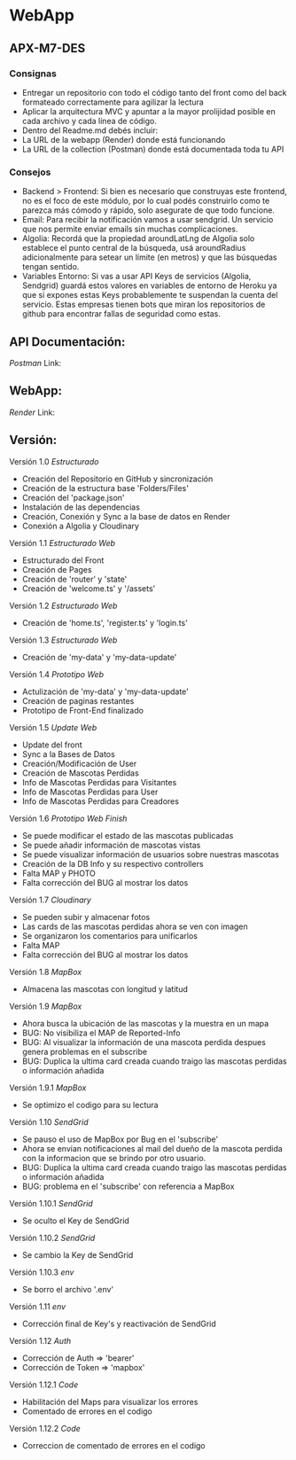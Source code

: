 # WebApp 
## APX-M7-DES

### Consignas
* Entregar un repositorio con todo el código tanto del front como del back formateado correctamente para agilizar la lectura
* Aplicar la arquitectura MVC y apuntar a la mayor prolijidad posible en cada archivo y cada línea de código.
* Dentro del Readme.md debés incluir:
* La URL de la webapp (Render) donde está funcionando
* La URL de la collection (Postman) donde está documentada toda tu API

### Consejos
* Backend > Frontend:
Si bien es necesario que construyas este frontend, no es el foco de este módulo, por lo cual podés construirlo como te parezca más cómodo y rápido, solo asegurate de que todo funcione.
* Email:
Para recibir la notificación vamos a usar sendgrid. Un servicio que nos permite enviar emails sin muchas complicaciones.
* Algolia:
Recordá que la propiedad aroundLatLng de Algolia solo establece el punto central de la búsqueda, usá aroundRadius adicionalmente para setear un límite (en metros) y que las búsquedas tengan sentido.
* Variables Entorno:
Si vas a usar API Keys de servicios (Algolia, Sendgrid) guardá estos valores en variables de entorno de Heroku ya que si expones estas Keys probablemente te suspendan la cuenta del servicio. Estas empresas tienen bots que miran los repositorios de github para encontrar fallas de seguridad como estas.

## API Documentación:
*Postman*
Link:

## WebApp:
*Render*
Link:

## Versión:

Versión 1.0
*Estructurado*
* Creación del Repositorio en GitHub y sincronización
* Creación de la estructura base 'Folders/Files'
* Creación del 'package.json'
* Instalación de las dependencias
* Creación, Conexión y Sync a la base de datos en Render
* Conexión a Algolia y Cloudinary

Versión 1.1
*Estructurado Web*
* Estructurado del Front 
* Creación de Pages
* Creación de 'router' y 'state'
* Creación de 'welcome.ts' y '/assets'

Versión 1.2
*Estructurado Web*
* Creación de 'home.ts', 'register.ts' y 'login.ts'

Versión 1.3
*Estructurado Web*
* Creación de 'my-data' y 'my-data-update'

Versión 1.4
*Prototipo Web*
* Actulización de 'my-data' y 'my-data-update'
* Creación de paginas restantes
* Prototipo de Front-End finalizado

Versión 1.5
*Update Web*
* Update del front
* Sync a la Bases de Datos
* Creación/Modificación de User
* Creación de Mascotas Perdidas
* Info de Mascotas Perdidas para Visitantes
* Info de Mascotas Perdidas para User
* Info de Mascotas Perdidas para Creadores

Versión 1.6
*Prototipo Web Finish*
* Se puede modificar el estado de las mascotas publicadas
* Se puede añadir información de mascotas vistas
* Se puede visualizar información de usuarios sobre nuestras mascotas
* Creación de la DB Info y su respectivo controllers
* Falta MAP y PHOTO
* Falta corrección del BUG al mostrar los datos

Versión 1.7
*Cloudinary*
* Se pueden subir y almacenar fotos
* Las cards de las mascotas perdidas ahora se ven con imagen
* Se organizaron los comentarios para unificarlos
* Falta MAP
* Falta corrección del BUG al mostrar los datos

Versión 1.8
*MapBox*
* Almacena las mascotas con longitud y latitud

Versión 1.9
*MapBox*
* Ahora busca la ubicación de las mascotas y la muestra en un mapa
* BUG: No visibiliza el MAP de Reported-Info
* BUG: Al visualizar la información de una mascota perdida despues genera problemas en el subscribe
* BUG: Duplica la ultima card creada cuando traigo las mascotas perdidas o información añadida

Versión 1.9.1
*MapBox*
* Se optimizo el codigo para su lectura

Versión 1.10
*SendGrid*
* Se pauso el uso de MapBox por Bug en el 'subscribe'
* Ahora se envian notificaciones al mail del dueño de la mascota perdida con la informacion que se brindo por otro usuario.
* BUG: Duplica la ultima card creada cuando traigo las mascotas perdidas o información añadida
* BUG: problema en el 'subscribe' con referencia a MapBox

Versión 1.10.1
*SendGrid*
* Se oculto el Key de SendGrid

Versión 1.10.2
*SendGrid*
* Se cambio la Key de SendGrid

Versión 1.10.3
*env*
* Se borro el archivo '.env'

Versión 1.11
*env*
* Corrección final de Key's y reactivación de SendGrid

Versión 1.12
*Auth*
* Corrección de Auth => 'bearer'
* Corrección de Token => 'mapbox'

Versión 1.12.1
*Code*
* Habilitación del Maps para visualizar los errores
* Comentado de errores en el codigo

Versión 1.12.2
*Code*
* Correccion de comentado de errores en el codigo

